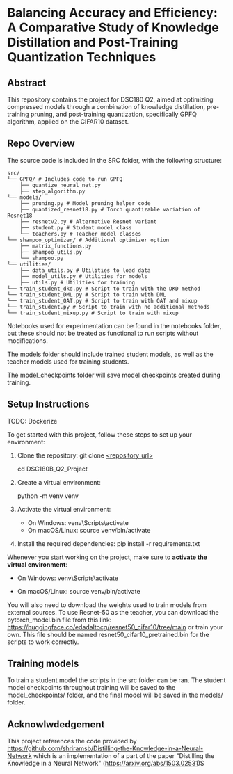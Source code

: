 # Balancing Accuracy and Efficiency: A Comparative Study of Knowledge Distillation and Post-Training Quantization Techniques

## Abstract
This repository contains the project for DSC180 Q2, aimed at optimizing compressed models through a combination of knowledge distillation, pre-training pruning, and post-training quantization, specifically GPFQ algorithm, applied on the CIFAR10 dataset.

## Repo Overview

The source code is included in the SRC folder, with the following structure:
```
src/
└── GPFQ/ # Includes code to run GPFQ
    ├── quantize_neural_net.py
    ├── step_algorithm.py
└── models/
    ├── pruning.py # Model pruning helper code
    ├── quantized_resnet18.py # Torch quantizable variation of Resnet18
    ├── resnetv2.py # Alternative Resnet variant
    ├── student.py # Student model class
    └── teachers.py # Teacher model classes
└── shampoo_optimizer/ # Additional optimizer option
    ├── matrix_functions.py
    ├── shampoo_utils.py
    └── shampoo.py
└── utilities/
    ├── data_utils.py # Utilities to load data
    ├── model_utils.py # Utilities for models
    ├── utils.py # Utilities for training
└── train_student_dkd.py # Script to train with the DKD method
└── train_student_DML.py # Script to train with DML
└── train_student_QAT.py # Script to train with QAT and mixup
└── train_student.py # Script to train with no additional methods
└── train_student_mixup.py # Script to train with mixup
```

Notebooks used for experimentation can be found in the notebooks folder, but these should not be treated as functional to run scripts without modifications.

The models folder should include trained student models, as well as the teacher models used for training students.

The model_checkpoints folder will save model checkpoints created during training.

## Setup Instructions
TODO: Dockerize

To get started with this project, follow these steps to set up your environment:

1. Clone the repository:
   git clone [<repository_url>](https://github.com/jiangqiw/DSC180B_Q2_Project.git)

   cd DSC180B_Q2_Project

2. Create a virtual environment:

   python -m venv venv

3. Activate the virtual environment:
   - On Windows:
     venv\Scripts\activate
   - On macOS/Linux:
     source venv/bin/activate

4. Install the required dependencies:
   pip install -r requirements.txt

Whenever you start working on the project, make sure to **activate the virtual environment**:

- On Windows:
  venv\Scripts\activate

- On macOS/Linux:
  source venv/bin/activate

You will also need to download the weights used to train models from external sources. To use Resnet-50 as the teacher, you can download the pytorch_model.bin file from this link: https://huggingface.co/edadaltocg/resnet50_cifar10/tree/main or train your own. This file should be named resnet50_cifar10_pretrained.bin for the scripts to work correctly.

## Training models

To train a student model the scripts in the src folder can be ran. The student model checkpoints throughout training will be saved to the model_checkpoints/ folder, and the final model will be saved in the models/ folder.

## Acknowlwdedgement
This project references the code provided by https://github.com/shriramsb/Distilling-the-Knowledge-in-a-Neural-Network which is an implementation of a part of the paper "Distilling the Knowledge in a Neural Network" (https://arxiv.org/abs/1503.02531)S